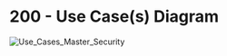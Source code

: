 # 200 - Use Case(s) Diagram

![Use_Cases_Master_Security](https://user-images.githubusercontent.com/1499433/213690503-a33f5926-7c64-40f9-a952-60204757c706.jpg)
